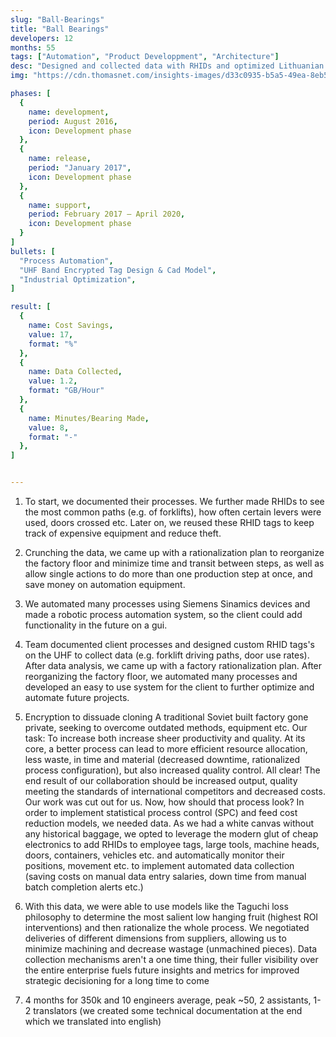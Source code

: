 ```yaml
---
slug: "Ball-Bearings"
title: "Ball Bearings"
developers: 12
months: 55
tags: ["Automation", "Product Developpment", "Architecture"]
desc: "Designed and collected data with RHIDs and optimized Lithuanian ball bearing factory floor"
img: "https://cdn.thomasnet.com/insights-images/d33c0935-b5a5-49ea-8eb5-edf68b1edef4/750px.png"

phases: [
  {
    name: development,
    period: August 2016,
    icon: Development phase
  },
  {
    name: release, 
    period: "January 2017",
    icon: Development phase
  },
  {
    name: support,
    period: February 2017 — April 2020,
    icon: Development phase
  }
]
bullets: [
  "Process Automation",
  "UHF Band Encrypted Tag Design & Cad Model",
  "Industrial Optimization",
]

result: [
  {
    name: Cost Savings,
    value: 17,
    format: "%"
  },
  {
    name: Data Collected,
    value: 1.2,
    format: "GB/Hour"
  },
  {
    name: Minutes/Bearing Made,
    value: 8,
    format: "-"
  },
]


---
```


1. To start, we documented their processes. We further made RHIDs to see the most common paths (e.g. of forklifts), how often certain levers were used, doors crossed etc. Later on, we reused these RHID tags to keep track of expensive equipment and reduce theft.

2. Crunching the data, we came up with a rationalization plan to reorganize the factory floor and minimize time and transit between steps, as well as allow single actions to do more than one production step at once, and save money on automation equipment.

3. We automated many processes using Siemens Sinamics devices and made a robotic process automation system, so the client could add functionality in the future on a gui.

4. Team documented client processes and designed custom RHID tags's on the UHF to collect data (e.g. forklift driving paths, door use rates). After data analysis, we came up with a factory rationalization plan. After reorganizing the factory floor, we automated many processes and developed an easy to use system for the client to further optimize and automate future projects.


5. Encryption to dissuade cloning
	A traditional Soviet built factory gone private, seeking to overcome outdated methods, equipment etc. Our task: To increase both increase sheer productivity and quality. At its core, a better process can lead to more efficient resource allocation, less waste, in time and material (decreased downtime, rationalized process configuration), but also increased quality control. All clear! The end result of our collaboration should be increased output, quality meeting the standards of international competitors and decreased costs. Our work was cut out for us. Now, how should that process look?
	In order to implement statistical process control (SPC) and feed cost reduction models, we needed data. As we had a white canvas without any historical baggage, we opted to leverage the modern glut of cheap electronics to add RHIDs to employee tags, large tools, machine heads, doors, containers, vehicles etc. and automatically monitor their positions, movement etc. to implement automated data collection (saving costs on manual data entry salaries, down time from manual batch completion alerts etc.)

6. With this data, we were able to use models like the Taguchi loss philosophy to determine the most salient low hanging fruit (highest ROI interventions) and then rationalize the whole process.
We negotiated deliveries of different dimensions from suppliers, allowing us to minimize machining and decrease wastage (unmachined pieces).
Data collection mechanisms aren't a one time thing, their fuller visibility over the entire enterprise fuels future insights and metrics for improved strategic decisioning for a long time to come


7. 4 months for 350k and 10 engineers average, peak ~50, 2 assistants, 1-2 translators (we created some technical documentation at the end which we translated into english)

